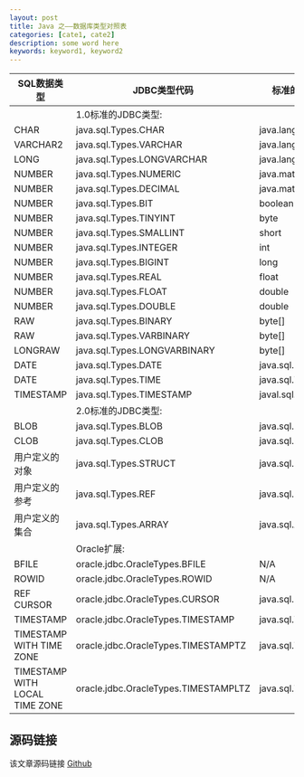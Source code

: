 ```yaml
---
layout: post
title: Java 之——数据库类型对照表
categories: [cate1, cate2]
description: some word here
keywords: keyword1, keyword2
---
```



| SQL数据类型 | JDBC类型代码 | 标准的Java类型 | Oracle扩展的Java类型 |
| ---- | ---- | ---- | ---- |
|   | 1.0标准的JDBC类型: |   |   |
| CHAR | java.sql.Types.CHAR | java.lang.String | oracle.sql.CHAR |
| VARCHAR2 | java.sql.Types.VARCHAR | java.lang.String | oracle.sql.CHAR |
| LONG | java.sql.Types.LONGVARCHAR | java.lang.String | oracle.sql.CHAR |
| NUMBER | java.sql.Types.NUMERIC | java.math.BigDecimal | oracle.sql.NUMBER |
| NUMBER | java.sql.Types.DECIMAL | java.math.BigDecimal | oracle.sql.NUMBER |
| NUMBER | java.sql.Types.BIT | boolean | oracle.sql.NUMBER |
| NUMBER | java.sql.Types.TINYINT | byte | oracle.sql.NUMBER |
| NUMBER | java.sql.Types.SMALLINT | short | oracle.sql.NUMBER |
| NUMBER | java.sql.Types.INTEGER | int | oracle.sql.NUMBER |
| NUMBER | java.sql.Types.BIGINT | long | oracle.sql.NUMBER |
| NUMBER | java.sql.Types.REAL | float | oracle.sql.NUMBER |
| NUMBER | java.sql.Types.FLOAT | double | oracle.sql.NUMBER |
| NUMBER | java.sql.Types.DOUBLE | double | oracle.sql.NUMBER |
| RAW | java.sql.Types.BINARY | byte[] | oracle.sql.RAW |
| RAW | java.sql.Types.VARBINARY | byte[] | oracle.sql.RAW |
| LONGRAW | java.sql.Types.LONGVARBINARY | byte[] | oracle.sql.RAW |
| DATE | java.sql.Types.DATE | java.sql.Date | oracle.sql.DATE |
| DATE | java.sql.Types.TIME | java.sql.Time | oracle.sql.DATE |
| TIMESTAMP | java.sql.Types.TIMESTAMP | javal.sql.Timestamp | oracle.sql.TIMESTAMP |
|   | 2.0标准的JDBC类型: |   |   |
| BLOB | java.sql.Types.BLOB | java.sql.Blob | oracle.sql.BLOB |
| CLOB | java.sql.Types.CLOB | java.sql.Clob | oracle.sql.CLOB |
| 用户定义的对象 | java.sql.Types.STRUCT | java.sql.Struct | oracle.sql.STRUCT |
| 用户定义的参考 | java.sql.Types.REF | java.sql.Ref | oracle.sql.REF |
| 用户定义的集合 | java.sql.Types.ARRAY | java.sql.Array | oracle.sql.ARRAY |
|   | Oracle扩展: |   |   |
| BFILE | oracle.jdbc.OracleTypes.BFILE | N/A | oracle.sql.BFILE |
| ROWID | oracle.jdbc.OracleTypes.ROWID | N/A | oracle.sql.ROWID |
| REF CURSOR | oracle.jdbc.OracleTypes.CURSOR | java.sql.ResultSet | oracle.jdbc.OracleResultSet |
| TIMESTAMP | oracle.jdbc.OracleTypes.TIMESTAMP | java.sql.Timestamp | oracle.sql.TIMESTAMP |
| TIMESTAMP WITH TIME ZONE | oracle.jdbc.OracleTypes.TIMESTAMPTZ | java.sql.Timestamp | oracle.sql.TIMESTAMPTZ |
| TIMESTAMP WITH LOCAL TIME ZONE | oracle.jdbc.OracleTypes.TIMESTAMPLTZ | java.sql.Timestamp | oracle.sql.TIMESTAMPLTZ |



## 源码链接
该文章源码链接 [Github](url)